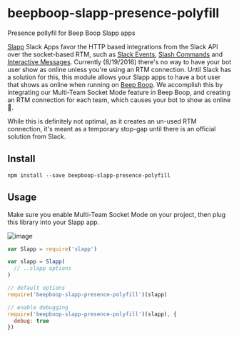 # beepboop-slapp-presence-polyfill
Presence pollyfil for Beep Boop Slapp apps

[Slapp](https://github.com/BeepBoopHQ/slapp) Slack Apps favor the HTTP based integrations from the Slack API over the socket-based RTM, such as [Slack Events](https://api.slack.com/events-api), [Slash Commands](https://api.slack.com/slash-commands) and [Interactive Messages](https://api.slack.com/docs/slack-button).  Currently (8/19/2016) there's no way to have your bot user show as online unless you're using an RTM connection.  Until Slack has a solution for this, this module allows your Slapp apps to have a bot user that shows as online when running on [Beep Boop](https://beepboophq.com).  We accomplish this by integrating our Multi-Team Socket Mode feature in Beep Boop, and creating an RTM connection for each team, which causes your bot to show as online 💚.

While this is definitely not optimal, as it creates an un-used RTM connection, it's meant as a temporary stop-gap until there is an official solution from Slack.

## Install

```
npm install --save beepboop-slapp-presence-polyfill
```

## Usage

Make sure you enable Multi-Team Socket Mode on your project, then plug this library into your Slapp app.

![image](https://cloud.githubusercontent.com/assets/367275/17818725/f983dff8-6601-11e6-8911-cf3539e02a3a.png)

```javascript
var Slapp = require('slapp')

var slapp = Slapp(
  // ..slapp options
)

// default options
require('beepboop-slapp-presence-polyfill')(slapp)

// enable debugging
require('beepboop-slapp-presence-polyfill')(slapp), {
  debug: true
})
```
